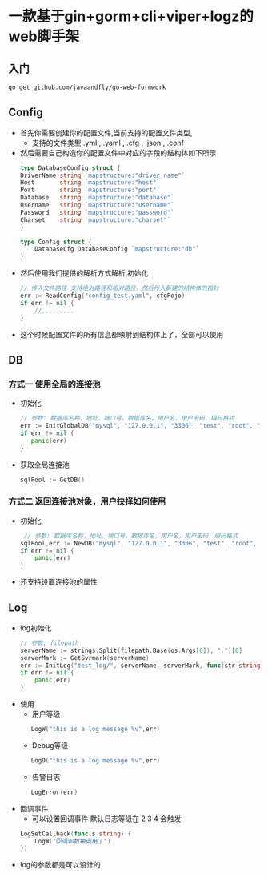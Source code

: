 # 一款基于gin+gorm+cli+viper+logz的web脚手架


## 入门
```bash
go get github.com/javaandfly/go-web-formwork
```
## Config
- 首先你需要创建你的配置文件,当前支持的配置文件类型,
    - 支持的文件类型 .yml , .yaml , .cfg , .json , .conf
- 然后需要自己构造你的配置文件中对应的字段的结构体如下所示
    ```go
    type DatabaseConfig struct {
	DriverName string `mapstructure:"driver_name"`
	Host       string `mapstructure:"host"`
	Port       string `mapstructure:"port"`
	Database   string `mapstructure:"database"`
	Username   string `mapstructure:"username"`
	Password   string `mapstructure:"password"`
	Charset    string `mapstructure:"charset"`
    }

    type Config struct {
	    DatabaseCfg DatabaseConfig `mapstructure:"db"`
    }
    ```
- 然后使用我们提供的解析方式解析,初始化
    ```go
    // 传入文件路径 支持绝对路径和相对路径，然后传入新建的结构体的指针
    err := ReadConfig("config_test.yaml", cfgPojo)
	if err != nil {
        //.........
	}
    ```
- 这个时候配置文件的所有信息都映射到结构体上了，全部可以使用


## DB
### 方式一 使用全局的连接池
- 初始化
     ```go
     // 参数: 数据库名称，地址，端口号，数据库名，用户名，用户密码，编码格式
    err := InitGlobalDB("mysql", "127.0.0.1", "3306", "test", "root", "123456", "utf8")
	if err != nil {
		panic(err)
	}
     ```
- 获取全局连接池
    ```go
    sqlPool := GetDB()
    ```
### 方式二 返回连接池对象，用户抉择如何使用
- 初始化 
    ```go
     // 参数: 数据库名称，地址，端口号，数据库名，用户名，用户密码，编码格式
    sqlPool,err := NewDB("mysql", "127.0.0.1", "3306", "test", "root", "123456", "utf8")
	if err != nil {
		panic(err)
	}
    ```
- 还支持设置连接池的属性

## Log

- log初始化 
    ```go
    // 参数: filepath 
    serverName := strings.Split(filepath.Base(os.Args[0]), ".")[0]
	serverMark := GetSvrmark(serverName)
    err := InitLog("test_log/", serverName, serverMark, func(str string) {})
	if err != nil {
		panic(err)
	}
    ```
- 使用
    - 用户等级
     ```go
        LogW("this is a log message %v",err)
     ```
    - Debug等级
     ```go
        LogD("this is a log message %v",err)
     ```   
    - 告警日志
     ```go
        LogError(err)
     ``` 
- 回调事件
    - 可以设置回调事件 默认日志等级在 2 3 4 会触发
    ```go
    LogSetCallback(func(s string) {
		LogW("回调函数被调用了")
	})
    ```
- log的参数都是可以设计的
